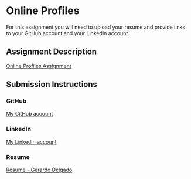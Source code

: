 # Online Profiles
For this assignment you will need to upload your resume and provide links to your GitHub account and your LinkedIn account.

## Assignment Description
[Online Profiles Assignment](https://education.launchcode.org/liftoff/modules/assignments/online-profiles)

## Submission Instructions
 
### GitHub
[My GitHub account](https://github.com/gerarbot-js)
 
### LinkedIn
[My LinkedIn account](https://www.linkedin.com/in/gerardo-delgado-a8251946/)

### Resume
[Resume - Gerardo Delgado](https://github.com/gerarbot-js/liftoff-assignments/files/6594717/Resume.-.Gerardo.Delgado.pdf)
